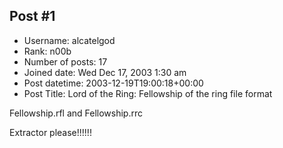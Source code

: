 ## Post #1
- Username: alcatelgod
- Rank: n00b
- Number of posts: 17
- Joined date: Wed Dec 17, 2003 1:30 am
- Post datetime: 2003-12-19T19:00:18+00:00
- Post Title: Lord of the Ring: Fellowship of the ring file format

Fellowship.rfl
and
Fellowship.rrc 

Extractor please!!!!!!
